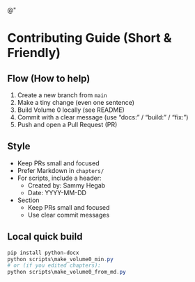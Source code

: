 @"
# Contributing Guide (Short & Friendly)

## Flow (How to help)
1. Create a new branch from `main`
2. Make a tiny change (even one sentence)
3. Build Volume 0 locally (see README)
4. Commit with a clear message (use “docs:” / “build:” / “fix:”)
5. Push and open a Pull Request (PR)

## Style
- Keep PRs small and focused
- Prefer Markdown in `chapters/`
- For scripts, include a header:
    - Created by: Sammy Hegab
    - Date: YYYY-MM-DD
- Section
    - Keep PRs small and focused
    - Use clear commit messages

## Local quick build
```powershell
pip install python-docx
python scripts\make_volume0_min.py
# or (if you edited chapters):
python scripts\make_volume0_from_md.py
